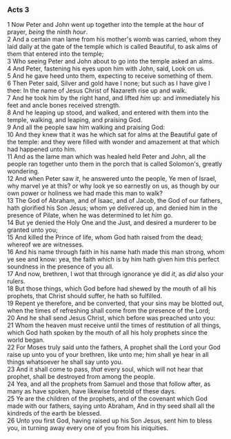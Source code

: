 ### Acts 3

1 Now Peter and John went up together into the temple at the hour of prayer, *being* the ninth *hour*.  
2 And a certain man lame from his mother's womb was carried, whom they laid daily at the gate of the temple which is called Beautiful, to ask alms of them that entered into the temple;  
3 Who seeing Peter and John about to go into the temple asked an alms.  
4 And Peter, fastening his eyes upon him with John, said, Look on us.  
5 And he gave heed unto them, expecting to receive something of them.  
6 Then Peter said, Silver and gold have I none; but such as I have give I thee: In the name of Jesus Christ of Nazareth rise up and walk.  
7 And he took him by the right hand, and lifted *him* up: and immediately his feet and ancle bones received strength.  
8 And he leaping up stood, and walked, and entered with them into the temple, walking, and leaping, and praising God.  
9 And all the people saw him walking and praising God:  
10 And they knew that it was he which sat for alms at the Beautiful gate of the temple: and they were filled with wonder and amazement at that which had happened unto him.  
11 And as the lame man which was healed held Peter and John, all the people ran together unto them in the porch that is called Solomon's, greatly wondering.  
12 And when Peter saw *it*, he answered unto the people, Ye men of Israel, why marvel ye at this? or why look ye so earnestly on us, as though by our own power or holiness we had made this man to walk?  
13 The God of Abraham, and of Isaac, and of Jacob, the God of our fathers, hath glorified his Son Jesus; whom ye delivered up, and denied him in the presence of Pilate, when he was determined to let *him* go.  
14 But ye denied the Holy One and the Just, and desired a murderer to be granted unto you;  
15 And killed the Prince of life, whom God hath raised from the dead; whereof we are witnesses.  
16 And his name through faith in his name hath made this man strong, whom ye see and know: yea, the faith which is by him hath given him this perfect soundness in the presence of you all.  
17 And now, brethren, I wot that through ignorance ye did *it*, as *did* also your rulers.  
18 But those things, which God before had shewed by the mouth of all his prophets, that Christ should suffer, he hath so fulfilled.  
19 Repent ye therefore, and be converted, that your sins may be blotted out, when the times of refreshing shall come from the presence of the Lord;  
20 And he shall send Jesus Christ, which before was preached unto you:  
21 Whom the heaven must receive until the times of restitution of all things, which God hath spoken by the mouth of all his holy prophets since the world began.  
22 For Moses truly said unto the fathers, A prophet shall the Lord your God raise up unto you of your brethren, like unto me; him shall ye hear in all things whatsoever he shall say unto you.  
23 And it shall come to pass, *that* every soul, which will not hear that prophet, shall be destroyed from among the people.  
24 Yea, and all the prophets from Samuel and those that follow after, as many as have spoken, have likewise foretold of these days.  
25 Ye are the children of the prophets, and of the covenant which God made with our fathers, saying unto Abraham, And in thy seed shall all the kindreds of the earth be blessed.  
26 Unto you first God, having raised up his Son Jesus, sent him to bless you, in turning away every one of you from his iniquities.  
